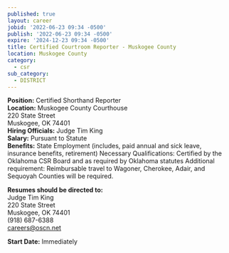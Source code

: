 ```yaml
---
published: true
layout: career
jobid: '2022-06-23 09:34 -0500'
publish: '2022-06-23 09:34 -0500'
expire: '2024-12-23 09:34 -0500'
title: Certified Courtroom Reporter - Muskogee County
location: Muskogee County
category:
  - csr
sub_category:
  - DISTRICT
---
```

**Position:** Certified Shorthand Reporter  
**Location:** Muskogee County Courthouse  
220 State Street  
Muskogee, OK 74401  
**Hiring Officials:** Judge Tim King  
**Salary:** Pursuant to Statute  
**Benefits:** State Employment (includes, paid annual and sick leave, insurance benefits, retirement)
Necessary Qualifications: Certified by the Oklahoma CSR Board and as required by Oklahoma statutes
Additional requirement: Reimbursable travel to Wagoner, Cherokee, Adair, and Sequoyah Counties will be required.

**Resumes should be directed to:**   
Judge Tim King  
220 State Street  
Muskogee, OK 74401  
(918) 687-6388  
[careers@oscn.net](mailto:careers@oscn.net?subject=muskogee-county-reporter)   

**Start Date:** Immediately
